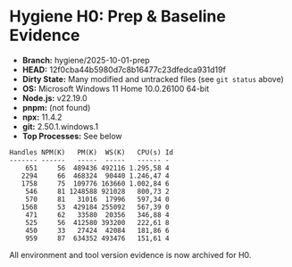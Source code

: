 # Hygiene H0: Prep & Baseline Evidence

- **Branch:** hygiene/2025-10-01-prep
- **HEAD:** 12f0cba44b5980d7c8b16477c23dfedca931d19f
- **Dirty State:** Many modified and untracked files (see `git status` above)
- **OS:** Microsoft Windows 11 Home 10.0.26100 64-bit
- **Node.js:** v22.19.0
- **pnpm:** (not found)
- **npx:** 11.4.2
- **git:** 2.50.1.windows.1
- **Top Processes:** See below

```
Handles NPM(K)   PM(K)  WS(K)   CPU(s) Id
------- ------   -----  -----   ------ -
    651     56  489436 492116 1.295,58 4
   2294     66  468324  90440 1.246,47 4
   1758     75  109776 163660 1.002,84 6
    546     81 1248588 921028   800,73 2
    570     81   31016  17996   597,34 0
   1568     53  429184 255092   567,39 0
    471     62   33580  20356   346,88 4
    525     56  412580 393200   222,61 8
    450     33   27424  42084   181,86 6
    959     87  634352 493476   151,61 4
```

All environment and tool version evidence is now archived for H0.

